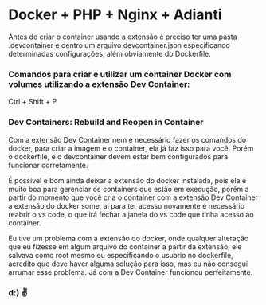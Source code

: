 # Docker + PHP + Nginx + Adianti

Antes de criar o container usando a extensão é preciso ter uma pasta .devcontainer e dentro um arquivo devcontainer.json especificando determinadas configurações, além obviamente do Dockerfile.

### Comandos para criar e utilizar um container Docker com volumes utilizando a extensão Dev Container:

Ctrl + Shift + P

### Dev Containers: Rebuild and Reopen in Container

Com a extensão Dev Container nem é necessário fazer os comandos do docker, para criar a imagem e o container, ela já faz isso para você.
Porém o dockerfile, e o devcontainer devem estar bem configurados para funcionar corretamente.

É possível e bom ainda deixar a extensão do docker instalada, pois ela é muito boa para gerenciar os containers que estão em execução, porém a partir do momento que você cria o container com a extensão Dev Container a extensão do docker some, ai para ter acesso novamente é necessário reabrir o vs code, o que irá fechar a janela do vs code que tinha acesso ao container.

Eu tive um problema com a extensão do docker, onde qualquer alteração que eu fizesse em algum arquivo do container a partir da extensão, ele salvava como root mesmo eu especificando o usuario no dockerfile, acredito que deve haver alguma solução para isso, mas eu não consegui arrumar esse problema. Já com a Dev Container funcionou perfeitamente.

### d:) :v: